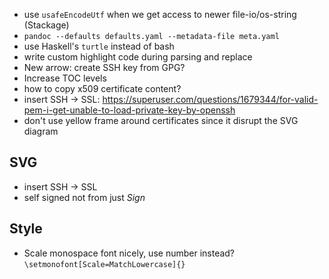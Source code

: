 * use `usafeEncodeUtf` when we get access to newer file-io/os-string (Stackage)
* `pandoc --defaults defaults.yaml --metadata-file meta.yaml`
* use Haskell's `turtle` instead of bash
* write custom highlight code during parsing and replace
* New arrow: create SSH key from GPG?
* Increase TOC levels
* how to copy x509 certificate content?
* insert SSH -> SSL: https://superuser.com/questions/1679344/for-valid-pem-i-get-unable-to-load-private-key-by-openssh
* don't use yellow frame around certificates since it disrupt the SVG diagram

## SVG
* insert SSH -> SSL
* self signed not from just _Sign_ 


## Style
* Scale monospace font nicely, use number instead? `\setmonofont[Scale=MatchLowercase]{}` 


